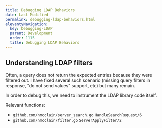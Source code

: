 ```yaml
---
title: Debugging LDAP Behaviors
date: Last Modified 
permalink: debugging-ldap-behaviors.html
eleventyNavigation:
  key: Debugging-LDAP
  parent: Development
  order: 1115
  title: Debugging LDAP Behaviors
---
```

## Understanding LDAP filters

Often, a query does not return the expected entries because they were filtered out. I have fixed several such scenario (missing query filters in response, "do not send values" support, etc) but many remain.

In order to debug this, we need to instrument the LDAP library code itself.

Relevant functions:

- `github.com/nmcclain/server_search.go` `HandleSearchRequest/6`
- `github.com/nmcclain/filter.go` `ServerApplyFilter/2`
